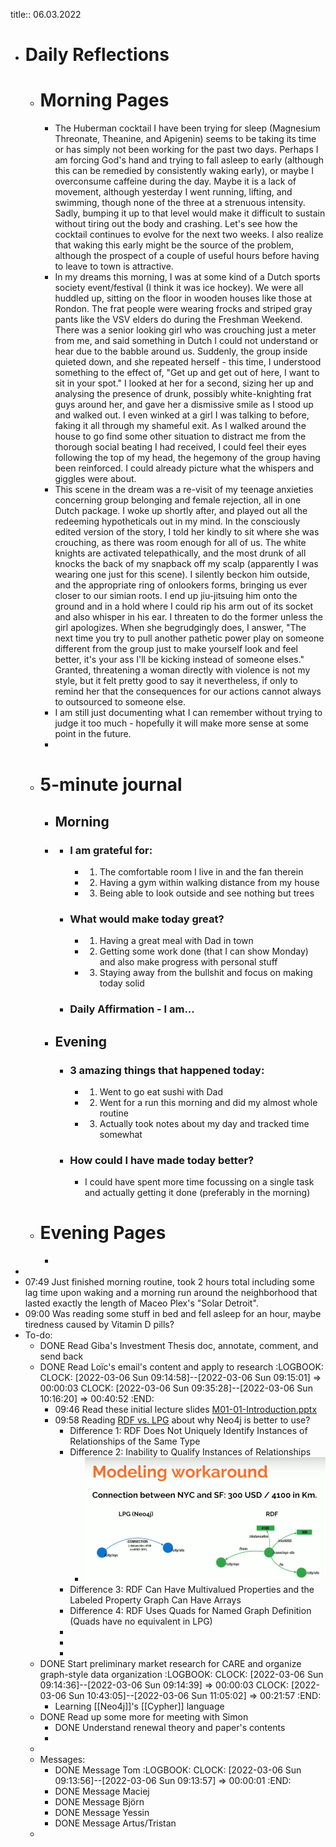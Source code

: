 title:: 06.03.2022

- # Daily Reflections
	- # Morning Pages
		- The Huberman cocktail I have been trying for sleep (Magnesium Threonate, Theanine, and Apigenin) seems to be taking its time or has simply not been working for the past two days. Perhaps I am forcing God's hand and trying to fall asleep to early (although this can be remedied by consistently waking early), or maybe I overconsume caffeine during the day. Maybe it is a lack of movement, although yesterday I went running, lifting, and swimming, though none of the three at a strenuous intensity. Sadly, bumping it up to that level would make it difficult to sustain without tiring out the body and crashing. Let's see how the cocktail continues to evolve for the next two weeks. I also realize that waking this early might be the source of the problem, although the prospect of a couple of useful hours before having to leave to town is attractive.
		- In my dreams this morning, I was at some kind of a Dutch sports society event/festival (I think it was ice hockey). We were all huddled up, sitting on the floor in wooden houses like those at Rondon. The frat people were wearing frocks and striped gray pants like the VSV elders do during the Freshman Weekend. There was a senior looking girl who was crouching just a meter from me, and said something in Dutch I could not understand or hear due to the babble around us. Suddenly, the group inside quieted down, and she repeated herself - this time, I understood something to the effect of, "Get up and get out of here, I want to sit in your spot." I looked at her for a second, sizing her up and analysing the presence of drunk, possibly white-knighting frat guys around her, and gave her a dismissive smile as I stood up and walked out. I even winked at a girl I was talking to before, faking it all through my shameful exit. As I walked around the house to go find some other situation to distract me from the thorough social beating I had received, I could feel their eyes following the top of my head, the hegemony of the group having been reinforced. I could already picture what the whispers and giggles were about.
		- This scene in the dream was a re-visit of my teenage anxieties concerning group belonging and female rejection, all in one Dutch package. I woke up shortly after, and played out all the redeeming hypotheticals out in my mind. In the consciously edited version of the story, I told her kindly to sit where she was crouching, as there was room enough for all of us. The white knights are activated telepathically, and the most drunk of all knocks the back of my snapback off my scalp (apparently I was wearing one just for this scene). I silently beckon him outside, and the appropriate ring of onlookers forms, bringing us ever closer to our simian roots. I end up jiu-jitsuing him onto the ground and in a hold where I could rip his arm out of its socket and also whisper in his ear. I threaten to do the former unless the girl apologizes. When she begrudgingly does, I answer, "The next time you try to pull another pathetic power play on someone different from the group just to make yourself look and feel better, it's your ass I'll be kicking instead of someone elses." Granted, threatening a woman directly with violence is not my style, but it felt pretty good to say it nevertheless, if only to remind her that the consequences for our actions cannot always to outsourced to someone else.
		- I am still just documenting what I can remember without trying to judge it too much - hopefully it will make more sense at some point in the future.
		-
	- # 5-minute journal
		- ## Morning
		-
			- ### I am grateful for:
				- 1. The comfortable room I live in and the fan therein
				- 2. Having a gym within walking distance from my house
				- 3. Being able to look outside and see nothing but trees
			- ### What would make today great?
				- 1. Having a great meal with Dad in town
				- 2. Getting some work done (that I can show Monday) and also make progress with personal stuff
				- 3. Staying away from the bullshit and focus on making today solid
			- ### Daily Affirmation - I am...
		- ## Evening
			- ### 3 amazing things that happened today:
				- 1. Went to go eat sushi with Dad
				- 2. Went for a run this morning and did my almost whole routine
				- 3. Actually took notes about my day and tracked time somewhat
			- ### How could I have made today better?
				- I could have spent more time focussing on a single task and actually getting it done (preferably in the morning)
	- # Evening Pages
		-
-
- 07:49 Just finished morning routine, took 2 hours total including some lag time upon waking and a morning run around the neighborhood that lasted exactly the length of Maceo Plex's "Solar Detroit".
- 09:00 Was reading some stuff in bed and fell asleep for an hour, maybe tiredness caused by Vitamin D pills?
- To-do:
	- DONE Read Giba's Investment Thesis doc, annotate, comment, and send back
	- DONE Read Loïc's email's content and apply to research
	  :LOGBOOK:
	  CLOCK: [2022-03-06 Sun 09:14:58]--[2022-03-06 Sun 09:15:01] =>  00:00:03
	  CLOCK: [2022-03-06 Sun 09:35:28]--[2022-03-06 Sun 10:16:20] =>  00:40:52
	  :END:
		- 09:46 Read these initial lecture slides [M01-01-Introduction.pptx](../assets/M01-01-Introduction_1646570782094_0.pptx)
		- 09:58 Reading [RDF vs. LPG](https://neo4j.com/blog/rdf-triple-store-vs-labeled-property-graph-difference/) about why Neo4j is better to use?
			- Difference 1: RDF Does Not Uniquely Identify Instances of Relationships of the Same Type
			- Difference 2: Inability to Qualify Instances of Relationships
				- ![image.png](../assets/image_1646571793019_0.png)
			- Difference 3: RDF Can Have Multivalued Properties and the Labeled Property Graph Can Have Arrays
			- Difference 4: RDF Uses Quads for Named Graph Definition (Quads have no equivalent in LPG)
			-
			-
			-
	- DONE Start preliminary market research for CARE and organize graph-style data organization
	  :LOGBOOK:
	  CLOCK: [2022-03-06 Sun 09:14:36]--[2022-03-06 Sun 09:14:39] =>  00:00:03
	  CLOCK: [2022-03-06 Sun 10:43:05]--[2022-03-06 Sun 11:05:02] =>  00:21:57
	  :END:
		- Learning [[Neo4j]]'s [[Cypher]] language
	- DONE Read up some more for meeting with Simon
		- DONE Understand renewal theory and paper's contents
		-
	-
	- Messages:
		- DONE Message Tom
		  :LOGBOOK:
		  CLOCK: [2022-03-06 Sun 09:13:56]--[2022-03-06 Sun 09:13:57] =>  00:00:01
		  :END:
		- DONE Message Maciej
		- DONE Message Björn
		- DONE Message Yessin
		- DONE Message Artus/Tristan
	-